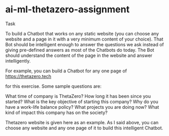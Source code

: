 # ai-ml-thetazero-assignment


Task

 

To build a Chatbot that works on any static website (you can choose any website and a page in it with a very minimum content of your choice). That Bot should be intelligent enough to answer the questions we ask instead of giving pre-defined answers as most of the Chatbots do today. The Bot should understand the content of the page in the website and answer intelligently.

 

For example, you can build a Chatbot for any one page of https://thetazero.tech


for this exercise. Some sample questions are:

What time of company is ThetaZero?
How long it has been since you started?
What is the key objective of starting this company?
Why do you have a work-life balance policy?
What projects you are doing now?
What kind of impact this company has on the society?
 

Thetazero website is given here as an example. As I said above, you can choose any website and any one page of it to build this intelligent Chatbot.
